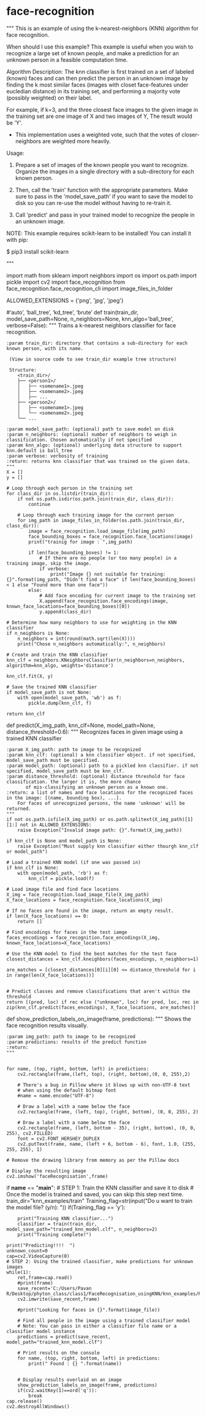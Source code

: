 # face-recognition
"""
This is an example of using the k-nearest-neighbors (KNN) algorithm for face recognition.

When should I use this example?
This example is useful when you wish to recognize a large set of known people,
and make a prediction for an unknown person in a feasible computation time.

Algorithm Description:
The knn classifier is first trained on a set of labeled (known) faces and can then predict the person
in an unknown image by finding the k most similar faces (images with closet face-features under eucledian distance)
in its training set, and performing a majority vote (possibly weighted) on their label.

For example, if k=3, and the three closest face images to the given image in the training set are one image of X
and two images of Y, The result would be 'Y'.

* This implementation uses a weighted vote, such that the votes of closer-neighbors are weighted more heavily.

Usage:

1. Prepare a set of images of the known people you want to recognize. Organize the images in a single directory
   with a sub-directory for each known person.

2. Then, call the 'train' function with the appropriate parameters. Make sure to pass in the 'model_save_path' if you
   want to save the model to disk so you can re-use the model without having to re-train it.

3. Call 'predict' and pass in your trained model to recognize the people in an unknown image.

NOTE: This example requires scikit-learn to be installed! You can install it with pip:

$ pip3 install scikit-learn

"""

import math
from sklearn import neighbors
import os
import os.path
import pickle
import cv2
import face_recognition
from face_recognition.face_recognition_cli import image_files_in_folder

ALLOWED_EXTENSIONS = {'png', 'jpg', 'jpeg'}

 #‘auto’, ‘ball_tree’, ‘kd_tree’, ‘brute’
def train(train_dir, model_save_path=None, n_neighbors=None, knn_algo='ball_tree', verbose=False):
    """
    Trains a k-nearest neighbors classifier for face recognition.

    :param train_dir: directory that contains a sub-directory for each known person, with its name.

     (View in source code to see train_dir example tree structure)

     Structure:
        <train_dir>/
        ├── <person1>/
        │   ├── <somename1>.jpeg
        │   ├── <somename2>.jpeg
        │   ├── ...
        ├── <person2>/
        │   ├── <somename1>.jpeg
        │   └── <somename2>.jpeg
        └── ...

    :param model_save_path: (optional) path to save model on disk
    :param n_neighbors: (optional) number of neighbors to weigh in classification. Chosen automatically if not specified
    :param knn_algo: (optional) underlying data structure to support knn.default is ball_tree
    :param verbose: verbosity of training
    :return: returns knn classifier that was trained on the given data.
    """
    X = []
    y = []

    # Loop through each person in the training set
    for class_dir in os.listdir(train_dir):
        if not os.path.isdir(os.path.join(train_dir, class_dir)):
            continue

        # Loop through each training image for the current person
        for img_path in image_files_in_folder(os.path.join(train_dir, class_dir)):
            image = face_recognition.load_image_file(img_path)
            face_bounding_boxes = face_recognition.face_locations(image)
            print("trainig for image : ",img_path)

            if len(face_bounding_boxes) != 1:
                # If there are no people (or too many people) in a training image, skip the image.
                if verbose:
                    print("Image {} not suitable for training: {}".format(img_path, "Didn't find a face" if len(face_bounding_boxes) < 1 else "Found more than one face"))
            else:
                # Add face encoding for current image to the training set
                X.append(face_recognition.face_encodings(image, known_face_locations=face_bounding_boxes)[0])
                y.append(class_dir)

    # Determine how many neighbors to use for weighting in the KNN classifier
    if n_neighbors is None:
        n_neighbors = int(round(math.sqrt(len(X))))
        print("Chose n_neighbors automatically:", n_neighbors)

    # Create and train the KNN classifier
    knn_clf = neighbors.KNeighborsClassifier(n_neighbors=n_neighbors, algorithm=knn_algo, weights='distance')
   
    knn_clf.fit(X, y)

    # Save the trained KNN classifier
    if model_save_path is not None:
        with open(model_save_path, 'wb') as f:
            pickle.dump(knn_clf, f)

    return knn_clf


def predict(X_img_path, knn_clf=None, model_path=None, distance_threshold=0.6):
    """
    Recognizes faces in given image using a trained KNN classifier

    :param X_img_path: path to image to be recognized
    :param knn_clf: (optional) a knn classifier object. if not specified, model_save_path must be specified.
    :param model_path: (optional) path to a pickled knn classifier. if not specified, model_save_path must be knn_clf.
    :param distance_threshold: (optional) distance threshold for face classification. the larger it is, the more chance
           of mis-classifying an unknown person as a known one.
    :return: a list of names and face locations for the recognized faces in the image: [(name, bounding box), ...].
        For faces of unrecognized persons, the name 'unknown' will be returned.
    """
    if not os.path.isfile(X_img_path) or os.path.splitext(X_img_path)[1][1:] not in ALLOWED_EXTENSIONS:
        raise Exception("Invalid image path: {}".format(X_img_path))

    if knn_clf is None and model_path is None:
        raise Exception("Must supply knn classifier either thourgh knn_clf or model_path")

    # Load a trained KNN model (if one was passed in)
    if knn_clf is None:
        with open(model_path, 'rb') as f:
            knn_clf = pickle.load(f)

    # Load image file and find face locations
    X_img = face_recognition.load_image_file(X_img_path)
    X_face_locations = face_recognition.face_locations(X_img)

    # If no faces are found in the image, return an empty result.
    if len(X_face_locations) == 0:
        return []

    # Find encodings for faces in the test iamge
    faces_encodings = face_recognition.face_encodings(X_img, known_face_locations=X_face_locations)

    # Use the KNN model to find the best matches for the test face
    closest_distances = knn_clf.kneighbors(faces_encodings, n_neighbors=1)
    
    are_matches = [closest_distances[0][i][0] <= distance_threshold for i in range(len(X_face_locations))]
    

    # Predict classes and remove classifications that aren't within the threshold
    return [(pred, loc) if rec else ("unknown", loc) for pred, loc, rec in zip(knn_clf.predict(faces_encodings), X_face_locations, are_matches)]


def show_prediction_labels_on_image(frame, predictions):
    """
    Shows the face recognition results visually.

    :param img_path: path to image to be recognized
    :param predictions: results of the predict function
    :return:
    """
    

    for name, (top, right, bottom, left) in predictions:
        cv2.rectangle(frame,(left, top), (right, bottom),(0, 0, 255),2)

        # There's a bug in Pillow where it blows up with non-UTF-8 text
        # when using the default bitmap font
        #name = name.encode("UTF-8")

        # Draw a label with a name below the face
        cv2.rectangle(frame, (left, top), (right, bottom), (0, 0, 255), 2)

        # Draw a label with a name below the face
        cv2.rectangle(frame, (left, bottom - 35), (right, bottom), (0, 0, 255), cv2.FILLED)
        font = cv2.FONT_HERSHEY_DUPLEX
        cv2.putText(frame, name, (left + 6, bottom - 6), font, 1.0, (255, 255, 255), 1)

    # Remove the drawing library from memory as per the Pillow docs

    # Display the resulting image
    cv2.imshow('faceRecognisation',frame)




if __name__ == "__main__":
    # STEP 1: Train the KNN classifier and save it to disk
    # Once the model is trained and saved, you can skip this step next time.
    train_dir="knn_examples/train"
    Training_flag=str(input("Do u want to train the model file? (y/n):  "))
    if(Training_flag == 'y'):
        
        print("Training KNN classifier...")
        classifier = train(train_dir, model_save_path="trained_knn_model.clf", n_neighbors=2)
        print("Training complete!")
    
    print("Predicting!!!!  ")
    unknown_count=0
    cap=cv2.VideoCapture(0)
    # STEP 2: Using the trained classifier, make predictions for unknown images
    while(1):
        ret,frame=cap.read()
        #print(frame)
        save_recent='C:/Users/Pavan R/Desktop/phyton_class/class1/FaceRecognisation_usingKNN/knn_examples/Recent/f1.jpeg'
        cv2.imwrite(save_recent,frame)

        #print("Looking for faces in {}".format(image_file))

        # Find all people in the image using a trained classifier model
        # Note: You can pass in either a classifier file name or a classifier model instance
        predictions = predict(save_recent, model_path="trained_knn_model.clf")

        # Print results on the console
        for name, (top, right, bottom, left) in predictions:
            print(" Found : {} ".format(name))


        # Display results overlaid on an image
        show_prediction_labels_on_image(frame, predictions)
        if(cv2.waitKey(1)==ord('q')):
            break
    cap.release()
    cv2.destroyAllWindows()

